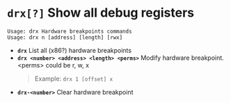 <!-- TITLE: drx -->

#  **`drx[?]`** Show all debug registers


```text
Usage: drx Hardware breakpoints commands
Usage: drx n [address] [length] [rwx]
```


- **`drx`** List all (x86?) hardware breakpoints
- **`drx <number> <address> <length> <perms>`** Modify hardware breakpoint. \<perms\> could be r, w, x
	> Example: `drx 1 [offset] x`
- **`drx-<number>`** Clear hardware breakpoint

<p hidden>drx</p>